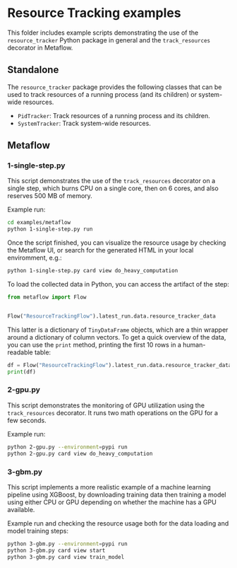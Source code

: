 # Resource Tracking examples

This folder includes example scripts demonstrating the use of the
`resource_tracker` Python package in general and the `track_resources` decorator
in Metaflow.

## Standalone

The `resource_tracker` package provides the following classes that can be used to track
resources of a running process (and its children) or system-wide resources.

* `PidTracker`: Track resources of a running process and its children.
* `SystemTracker`: Track system-wide resources.

## Metaflow

### 1-single-step.py

This script demonstrates the use of the `track_resources` decorator on a single
step, which burns CPU on a single core, then on 6 cores, and also reserves 500
MB of memory.

Example run:

```sh
cd examples/metaflow
python 1-single-step.py run
```

Once the script finished, you can visualize the resource usage by checking the
Metaflow UI, or search for the generated HTML in your local enviromment, e.g.:

```sh
python 1-single-step.py card view do_heavy_computation
```

To load the collected data in Python, you can access the artifact of the step:

```python
from metaflow import Flow


Flow("ResourceTrackingFlow").latest_run.data.resource_tracker_data
```

This latter is a dictionary of `TinyDataFrame` objects, which are a thin wrapper
around a dictionary of column vectors. To get a quick overview of the data, you
can use the `print` method, printing the first 10 rows in a human-readable table:

```python
df = Flow("ResourceTrackingFlow").latest_run.data.resource_tracker_data
print(df)
```

### 2-gpu.py

This script demonstrates the monitoring of GPU utilization using the
`track_resources` decorator. It runs two math operations on the GPU for a
few seconds.

Example run:

```sh
python 2-gpu.py --environment=pypi run
python 2-gpu.py card view do_heavy_computation
```

### 3-gbm.py

This script implements a more realistic example of a machine learning pipeline
using XGBoost, by downloading training data then training a model using either
CPU or GPU depending on whether the machine has a GPU available.

Example run and checking the resource usage both for the data loading and model
training steps:

```sh
python 3-gbm.py --environment=pypi run
python 3-gbm.py card view start
python 3-gbm.py card view train_model
```
